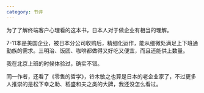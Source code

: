 ```yaml
---
category: 书评
---
```



为了了解终端客户心理看的这本书，日本人对于做企业有相当的理解。

7-11本是美国企业，被日本分公司收购后，精细化运作，能从细微处满足上下班通勤族的需求。三明治、饭团、咖啡都做得又好吃又便宜，而且还能供上数量。

我在北京上班的时候体验过，确实不错。

同一作者，还看了《零售的哲学》，铃木敏之也算是日本的老企业家了，不过更多人推崇的是松下幸之助、稻盛和夫之类的大牌，我还没怎么看过。
